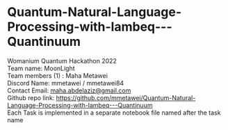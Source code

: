 # Quantum-Natural-Language-Processing-with-lambeq---Quantinuum
Womanium Quantum Hackathon 2022 <br>
Team name: MoonLight <br>
Team members (1) : Maha Metawei <br>
Discord Name: mmetawei / mmetawei84 <br>
Contact Email: maha.abdelaziz@gmail.com <br>
Github repo link: https://github.com/mmetawei/Quantum-Natural-Language-Processing-with-lambeq---Quantinuum  <br>
Each Task is implemented in a separate notebook file named after the task name <br>

